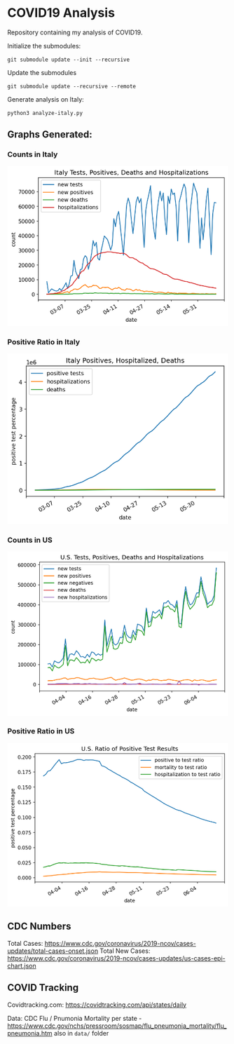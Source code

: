COVID19 Analysis
================

Repository containing my analysis of COVID19.

Initialize the submodules:
```
git submodule update --init --recursive
```

Update the submodules
```
git submodule update --recursive --remote
```

Generate analysis on Italy:

```
python3 analyze-italy.py
```

## Graphs Generated:

### Counts in Italy
![Counts in Italy](/graphs/italy-counts.png)

### Positive Ratio in Italy
![Ratios in Italy](/graphs/italy-test-ratios.png)

### Counts in US
![Counts in Italy](/graphs/us-counts.png)

### Positive Ratio in US
![Raiots in Italy](/graphs/us-test-ratios.png)

## CDC Numbers

Total Cases: https://www.cdc.gov/coronavirus/2019-ncov/cases-updates/total-cases-onset.json
Total New Cases: https://www.cdc.gov/coronavirus/2019-ncov/cases-updates/us-cases-epi-chart.json

## COVID Tracking

Covidtracking.com: https://covidtracking.com/api/states/daily

Data: CDC Flu / Pnumonia Mortality per state - https://www.cdc.gov/nchs/pressroom/sosmap/flu_pneumonia_mortality/flu_pneumonia.htm also in `data/` folder
